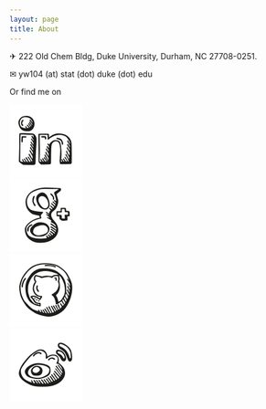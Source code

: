 ```yaml
---
layout: page
title: About
---
```


<div class="jumbotron1">
<div class="container-home">
<p>&#9992 222 Old Chem Bldg, Duke University, Durham, NC 27708-0251.</p>
<p>&#9993 yw104 (at) stat (dot) duke (dot) edu<p>
  <p>Or find me on</p>
    <div class="soci-logo">
      <a href="https://www.linkedin.com/in/ericyewang"><img id="link" src="/asset/linkedin_128_128.png" alt="linkedin"></a></div>
    <div class="soci-logo"><a href="https://plus.google.com/101432152708144293021"><img id="goog" src="/asset/googleplus_128_128.png" alt="google plus"></a></div>
    <div class="soci-logo"><a href="https://github.com/ericyewang"><img id="git" src="/asset/github_128_128.png" alt="github"></a></div>
    <div class="soci-logo"><a href="http://weibo.com/morning1night"><img id="sina" src="/asset/sinablogweibo_128_128.png" alt="sinablogweibo"></a></div>
  </div>
  </div>
